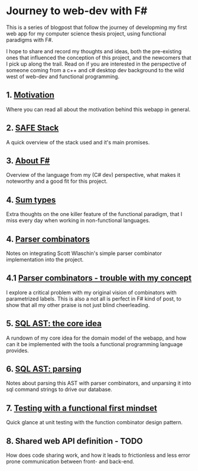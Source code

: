 # Journey to web-dev with F#

This is a series of blogpost that follow the journey of developming my first web app for my computer science thesis project, using functional paradigms with F#.

I hope to share and record my thoughts and ideas, both the pre-existing ones that influenced the conception of this project, and the newcomers that I pick up along the trail. Read on if you are interested in the perspective of someone coming from a c++ and c# desktop dev background to the wild west of web-dev and functional programming.

## 1. [Motivation](motivation.md)
Where you can read all about the motivation behind this webapp in general.
## 2. [SAFE Stack](safe_stack.md)
A quick overview of the stack used and it's main promises.
## 3. [About F#](fsharp.md)
Overview of the language from my (C# dev) perspective, what makes it noteworthy and a good fit for this project.
## 4. [Sum types](sum_types.md)
Extra thoughts on the one killer feature of the functional paradigm, that I miss every day when working in non-functional languages.
## 4. [Parser combinators](parser_lib.md)
Notes on integrating Scott Wlaschin's simple parser combinator implementation into the project.
## 4.1 [Parser combinators - trouble with my concept](parser_lib_ruh_roh.md)
I explore a critical problem with my original vision of combinators with parametrized labels. This is also a not all is perfect in F# kind of post, to show that all my other praise is not just blind cheerleading.
## 5. [SQL AST: the core idea](sql_ast.md)
A rundown of my core idea for the domain model of the webapp, and how can it be implemented with the tools a functional programming language provides.
## 6. [SQL AST: parsing](sql_ast_parse.md)
Notes about parsing this AST with parser combinators, and unparsing it into sql command strings to drive our database.
## 7. [Testing with a functional first mindset](testing_functional.md)
Quick glance at unit testing with the function combinator design pattern.
## 8. Shared web API definition - TODO
How does code sharing work, and how it leads to frictionless and less error prone communication between front- and back-end.